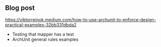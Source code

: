 ## Blog post

https://viktorreinok.medium.com/how-to-use-archunit-to-enforce-design-practical-examples-32bb331dbda2


- Testing that mapper has a test
- ArchUnit general rules examples